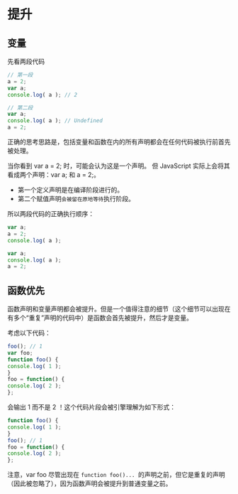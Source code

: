 # 提升

## 变量
先看两段代码
``` js
// 第一段
a = 2;
var a;
console.log( a ); // 2

// 第二段
var a;
console.log( a ); // Undefined
a = 2;
```

正确的思考思路是，包括变量和函数在内的所有声明都会在任何代码被执行前首先被处理。

当你看到 var a = 2; 时，可能会认为这是一个声明。
但 JavaScript 实际上会将其看成两个声明：var a; 和 a = 2;。
- 第一个定义声明是在编译阶段进行的。
- 第二个赋值声明`会被留在原地等待`执行阶段。

所以两段代码的正确执行顺序：
``` js
var a;
a = 2;
console.log( a );

var a;
console.log( a );
a = 2;
```

## 函数优先

函数声明和变量声明都会被提升。但是一个值得注意的细节（这个细节可以出现在有多个“重复”声明的代码中）是函数会首先被提升，然后才是变量。

考虑以下代码：
``` js
foo(); // 1
var foo;
function foo() {
console.log( 1 );
}
foo = function() {
console.log( 2 );
};
```
会输出 1 而不是 2 ！这个代码片段会被引擎理解为如下形式：
``` js
function foo() {
console.log( 1 );
}
foo(); // 1
foo = function() {
console.log( 2 );
};
```
注意，var foo 尽管出现在 `function foo()... `的声明之前，但它是重复的声明（因此被忽略了），因为函数声明会被提升到普通变量之前。
